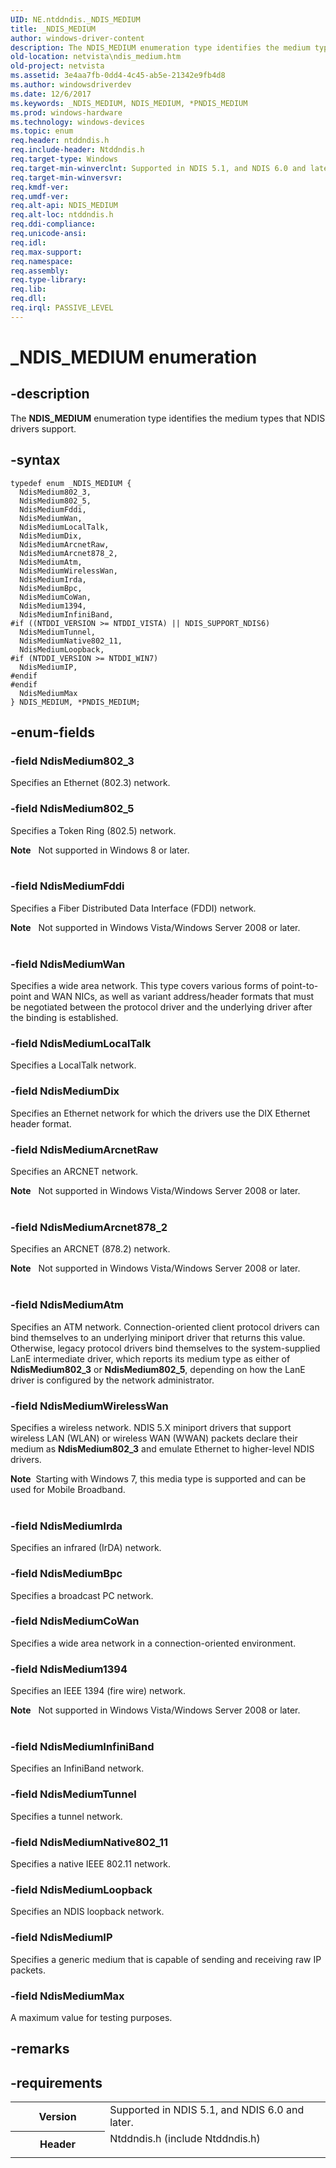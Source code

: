 ```yaml
---
UID: NE.ntddndis._NDIS_MEDIUM
title: _NDIS_MEDIUM
author: windows-driver-content
description: The NDIS_MEDIUM enumeration type identifies the medium types that NDIS drivers support.
old-location: netvista\ndis_medium.htm
old-project: netvista
ms.assetid: 3e4aa7fb-0dd4-4c45-ab5e-21342e9fb4d8
ms.author: windowsdriverdev
ms.date: 12/6/2017
ms.keywords: _NDIS_MEDIUM, NDIS_MEDIUM, *PNDIS_MEDIUM
ms.prod: windows-hardware
ms.technology: windows-devices
ms.topic: enum
req.header: ntddndis.h
req.include-header: Ntddndis.h
req.target-type: Windows
req.target-min-winverclnt: Supported in NDIS 5.1, and NDIS 6.0 and later.
req.target-min-winversvr: 
req.kmdf-ver: 
req.umdf-ver: 
req.alt-api: NDIS_MEDIUM
req.alt-loc: ntddndis.h
req.ddi-compliance: 
req.unicode-ansi: 
req.idl: 
req.max-support: 
req.namespace: 
req.assembly: 
req.type-library: 
req.lib: 
req.dll: 
req.irql: PASSIVE_LEVEL
---
```


# _NDIS_MEDIUM enumeration



## -description
The <b>NDIS_MEDIUM</b> enumeration type identifies the medium types that NDIS drivers support.


## -syntax

````
typedef enum _NDIS_MEDIUM { 
  NdisMedium802_3,
  NdisMedium802_5,
  NdisMediumFddi,
  NdisMediumWan,
  NdisMediumLocalTalk,
  NdisMediumDix,
  NdisMediumArcnetRaw,
  NdisMediumArcnet878_2,
  NdisMediumAtm,
  NdisMediumWirelessWan,
  NdisMediumIrda,
  NdisMediumBpc,
  NdisMediumCoWan,
  NdisMedium1394,
  NdisMediumInfiniBand,
#if ((NTDDI_VERSION >= NTDDI_VISTA) || NDIS_SUPPORT_NDIS6)
  NdisMediumTunnel,
  NdisMediumNative802_11,
  NdisMediumLoopback,
#if (NTDDI_VERSION >= NTDDI_WIN7)
  NdisMediumIP,
#endif 
#endif 
  NdisMediumMax
} NDIS_MEDIUM, *PNDIS_MEDIUM;
````


## -enum-fields

### -field NdisMedium802_3

Specifies an Ethernet (802.3) network.

### -field NdisMedium802_5

Specifies a Token Ring (802.5) network.
<div class="alert"><b>Note</b>   Not supported in Windows 8 or later.</div>
<div> </div>

### -field NdisMediumFddi

Specifies a Fiber Distributed Data Interface (FDDI) network.
<div class="alert"><b>Note</b>   Not supported in Windows Vista/Windows Server 2008 or later.</div>
<div> </div>

### -field NdisMediumWan

Specifies a wide area network. This type covers various forms of point-to-point and WAN NICs, as
     well as variant address/header formats that must be negotiated between the protocol driver and the
     underlying driver after the binding is established.

### -field NdisMediumLocalTalk

Specifies a LocalTalk network.

### -field NdisMediumDix

Specifies an Ethernet network for which the drivers use the DIX Ethernet header format.

### -field NdisMediumArcnetRaw

Specifies an ARCNET network.
<div class="alert"><b>Note</b>   Not supported in Windows Vista/Windows Server 2008 or later.</div>
<div> </div>

### -field NdisMediumArcnet878_2

Specifies an ARCNET (878.2) network.
<div class="alert"><b>Note</b>   Not supported in Windows Vista/Windows Server 2008 or later.</div>
<div> </div>

### -field NdisMediumAtm

Specifies an ATM network. Connection-oriented client protocol drivers can bind themselves to an
     underlying miniport driver that returns this value. Otherwise, legacy protocol drivers bind themselves
     to the system-supplied LanE intermediate driver, which reports its medium type as either of 
     <b>NdisMedium802_3</b> or 
     <b>NdisMedium802_5</b>, depending on how the LanE driver is configured by the network
     administrator.

### -field NdisMediumWirelessWan

Specifies a wireless network. NDIS 5.X miniport drivers that support wireless LAN (WLAN) or
     wireless WAN (WWAN) packets declare their medium as 
     <b>NdisMedium802_3</b> and emulate Ethernet to higher-level NDIS drivers.
     

<div class="alert"><b>Note</b>  Starting with Windows 7, this media type is supported and can
      be used for Mobile Broadband.</div>
<div> </div>


### -field NdisMediumIrda

Specifies an infrared (IrDA) network.

### -field NdisMediumBpc

Specifies a broadcast PC network.

### -field NdisMediumCoWan

Specifies a wide area network in a connection-oriented environment.

### -field NdisMedium1394

Specifies an IEEE 1394 (fire wire) network. 
<div class="alert"><b>Note</b>   Not supported in Windows Vista/Windows Server 2008 or later.</div>
<div> </div>

### -field NdisMediumInfiniBand

Specifies an InfiniBand network.

### -field NdisMediumTunnel

Specifies a tunnel network.

### -field NdisMediumNative802_11

Specifies a native IEEE 802.11 network.

### -field NdisMediumLoopback

Specifies an NDIS loopback network.

### -field NdisMediumIP

Specifies a generic medium that is capable of sending and receiving raw IP packets.

### -field NdisMediumMax

A maximum value for testing purposes.

## -remarks


## -requirements
<table>
<tr>
<th width="30%">
Version
</th>
<td width="70%">
Supported in NDIS 5.1, and NDIS 6.0 and later.
</td>
</tr>
<tr>
<th width="30%">
Header
</th>
<td width="70%">
<dl>
<dt>Ntddndis.h (include Ntddndis.h)</dt>
</dl>
</td>
</tr>
</table>
